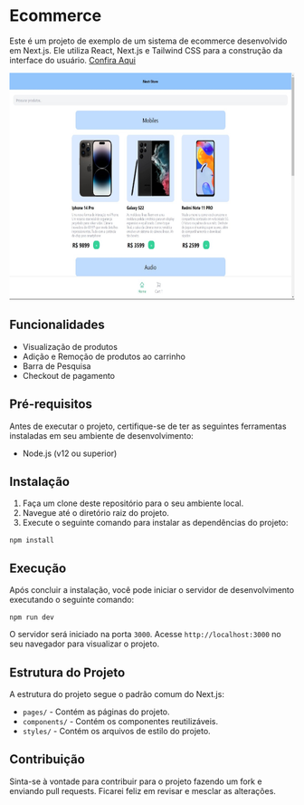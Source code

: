 # Ecommerce

Este é um projeto de exemplo de um sistema de ecommerce desenvolvido em Next.js. Ele utiliza React, Next.js e Tailwind CSS para a construção da interface do usuário.
<a href="https://ecommerce-chi-bay.vercel.app/"> Confira Aqui</a>

 <img src="./public/products/readme.jpeg" width=700 height=400 />

## Funcionalidades

- Visualização de produtos
- Adição e Remoção de produtos ao carrinho
- Barra de Pesquisa
- Checkout de pagamento

## Pré-requisitos

Antes de executar o projeto, certifique-se de ter as seguintes ferramentas instaladas em seu ambiente de desenvolvimento:

- Node.js (v12 ou superior)

## Instalação

1. Faça um clone deste repositório para o seu ambiente local.
2. Navegue até o diretório raiz do projeto.
3. Execute o seguinte comando para instalar as dependências do projeto:
```
npm install
```

## Execução

Após concluir a instalação, você pode iniciar o servidor de desenvolvimento executando o seguinte comando:
```
npm run dev
```

O servidor será iniciado na porta `3000`. Acesse `http://localhost:3000` no seu navegador para visualizar o projeto.

## Estrutura do Projeto

A estrutura do projeto segue o padrão comum do Next.js:

- `pages/` - Contém as páginas do projeto.
- `components/` - Contém os componentes reutilizáveis.
- `styles/` - Contém os arquivos de estilo do projeto.

## Contribuição

Sinta-se à vontade para contribuir para o projeto fazendo um fork e enviando pull requests. Ficarei feliz em revisar e mesclar as alterações.
